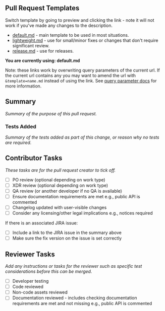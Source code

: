 ## Pull Request Templates

Switch template by going to preview and clicking the link - note it will not work if you've made any changes to the description.

- [default.md](?expand=1) - main template to be used in most situations.
- [lightweight.md](?expand=1&template=lightweight.md) - use for small/minor fixes or changes that don't require significant review.
- [release.md](?expand=1&template=release.md) - use for releases.

**You are currently using: default.md**

Note: these links work by overwriting query parameters of the current url. If the current url contains any you may want to amend the url with `&template=name.md` instead of using the link. See [query parameter docs](https://docs.github.com/en/pull-requests/collaborating-with-pull-requests/proposing-changes-to-your-work-with-pull-requests/using-query-parameters-to-create-a-pull-request) for more information.

## Summary

_Summary of the purpose of this pull request._

### Tests Added

_Summary of the tests added as part of this change, or reason why no tests are required._

## Contributor Tasks

_These tasks are for the pull request creator to tick off._

- [ ] PO review (optional depending on work type)
- [ ] XDR review (optional depending on work type)
- [ ] QA review (or another developer if no QA is available)
- [ ] Ensure documentation requirements are met e.g., public API is commented
- [ ] Changelog updated with user-visible changes
- [ ] Consider any licensing/other legal implications e.g., notices required

If there is an associated JIRA issue:

- [ ] Include a link to the JIRA issue in the summary above
- [ ] Make sure the fix version on the issue is set correctly

## Reviewer Tasks

_Add any instructions or tasks for the reviewer such as specific test considerations before this can be merged._

- [ ] Developer testing
- [ ] Code reviewed
- [ ] Non-code assets reviewed
- [ ] Documentation reviewed - includes checking documentation requirements are met and not missing e.g., public API is commented
